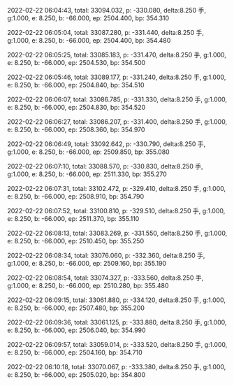 2022-02-22 06:04:43, total: 33094.032, p: -330.080, delta:8.250 手, g:1.000, e: 8.250, b: -66.000, ep: 2504.400, bp: 354.310

2022-02-22 06:05:04, total: 33087.280, p: -331.440, delta:8.250 手, g:1.000, e: 8.250, b: -66.000, ep: 2504.400, bp: 354.480

2022-02-22 06:05:25, total: 33085.183, p: -331.470, delta:8.250 手, g:1.000, e: 8.250, b: -66.000, ep: 2504.530, bp: 354.500

2022-02-22 06:05:46, total: 33089.177, p: -331.240, delta:8.250 手, g:1.000, e: 8.250, b: -66.000, ep: 2504.840, bp: 354.510

2022-02-22 06:06:07, total: 33086.785, p: -331.330, delta:8.250 手, g:1.000, e: 8.250, b: -66.000, ep: 2504.830, bp: 354.520

2022-02-22 06:06:27, total: 33086.207, p: -331.400, delta:8.250 手, g:1.000, e: 8.250, b: -66.000, ep: 2508.360, bp: 354.970

2022-02-22 06:06:49, total: 33092.642, p: -330.790, delta:8.250 手, g:1.000, e: 8.250, b: -66.000, ep: 2509.850, bp: 355.080

2022-02-22 06:07:10, total: 33088.570, p: -330.830, delta:8.250 手, g:1.000, e: 8.250, b: -66.000, ep: 2511.330, bp: 355.270

2022-02-22 06:07:31, total: 33102.472, p: -329.410, delta:8.250 手, g:1.000, e: 8.250, b: -66.000, ep: 2508.910, bp: 354.790

2022-02-22 06:07:52, total: 33100.810, p: -329.510, delta:8.250 手, g:1.000, e: 8.250, b: -66.000, ep: 2511.370, bp: 355.110

2022-02-22 06:08:13, total: 33083.269, p: -331.550, delta:8.250 手, g:1.000, e: 8.250, b: -66.000, ep: 2510.450, bp: 355.250

2022-02-22 06:08:34, total: 33076.060, p: -332.360, delta:8.250 手, g:1.000, e: 8.250, b: -66.000, ep: 2509.160, bp: 355.190

2022-02-22 06:08:54, total: 33074.327, p: -333.560, delta:8.250 手, g:1.000, e: 8.250, b: -66.000, ep: 2510.280, bp: 355.480

2022-02-22 06:09:15, total: 33061.880, p: -334.120, delta:8.250 手, g:1.000, e: 8.250, b: -66.000, ep: 2507.480, bp: 355.200

2022-02-22 06:09:36, total: 33061.125, p: -333.880, delta:8.250 手, g:1.000, e: 8.250, b: -66.000, ep: 2506.040, bp: 354.990

2022-02-22 06:09:57, total: 33059.014, p: -333.520, delta:8.250 手, g:1.000, e: 8.250, b: -66.000, ep: 2504.160, bp: 354.710

2022-02-22 06:10:18, total: 33070.067, p: -333.380, delta:8.250 手, g:1.000, e: 8.250, b: -66.000, ep: 2505.020, bp: 354.800